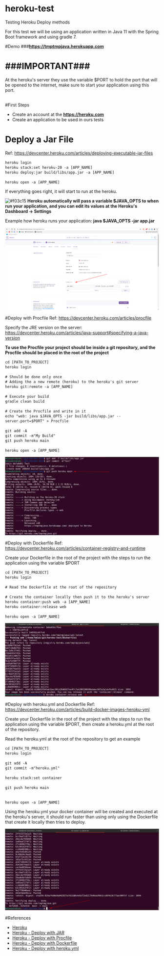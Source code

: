 # heroku-test
Testing Heroku Deploy methods

For this test we will be using an application written in Java 11 with the Spring Boot framework and using gradle 7.

#Demo
###**https://tmptmpjava.herokuapp.com**

# ###IMPORTANT###
At the heroku's server they use the variable $PORT to hold the port that will be opened to the internet,
make sure to start your application using this port.
<br/><br/>


#First Steps
* Create an account at the **https://heroku.com**
* Create an application to be used in ours tests


# Deploy a Jar File
Ref: https://devcenter.heroku.com/articles/deploying-executable-jar-files
```
heroku login
heroku stack:set heroku-20 -a [APP_NAME]
heroku deploy:jar build/libs/app.jar -a [APP_NAME]

heroku open -a [APP_NAME]
```

If everything goes right, it will start to run at the heroku.

![#f03c15](https://via.placeholder.com/15/f03c15/000000?text=+) **Heroku automatically will pass a variable $JAVA_OPTS to when run your application, and you can edit its values at the Heroku's Dashboard -> Settings**

Example how heroku runs your application: **java $JAVA_OPTS -jar app.jar**

![Heroku dashboard editing Variables](./docs/screenshots/screenshot01.png)

 

#Deploy with Procfile
Ref: https://devcenter.heroku.com/articles/procfile

Specify the JRE version on the server: https://devcenter.heroku.com/articles/java-support#specifying-a-java-version


**To use the Procfile your project should be inside a git repository, and the Procfile should be placed in the root of the project**
```
cd [PATH_TO_PROJECT]
heroku login

# Should be done only once
# Adding the a new remote (heroku) to the heroku's git server  
heroku git:remote -a [APP_NAME]

# Execute your build
gradle clean build

# Create the Procfile and write in it
echo "web: java $JAVA_OPTS -jar build/libs/app.jar --server.port=$PORT" > Procfile

git add -A
git commit -m"My Build"
git push heroku main

heroku open -a [APP_NAME]
```

![git push with Procfile](./docs/screenshots/screenshot02.png)


#Deploy with Dockerfile
Ref: https://devcenter.heroku.com/articles/container-registry-and-runtime

Create your Dockerfile in the root of the project with the steps to run the application using the variable $PORT

```
cd [PATH_TO_PROJECT]
heroku login

# Read the Dockerfile at the root of the repository

# Create the container locally then push it to the heroku's server
heroku container:push web -a [APP_NAME]
heroku container:release web

heroku open -a [APP_NAME]

```


![Deploy with Dockerfile](./docs/screenshots/screenshot03.png)




#Deploy with heroku.yml and Dockerfile
Ref: https://devcenter.heroku.com/articles/build-docker-images-heroku-yml

Create your Dockerfile in the root of the project with the steps to run the application using the variable $PORT,
then create a heroku.yml at the root of the repository.

Read the heroku.yml at the root of the repository to get an example

```
cd [PATH_TO_PROJECT]
heroku login

git add -A
git commit -m"heroku.yml"

heroku stack:set container

git push heroku main


heroku open -a [APP_NAME]
```

Using the heroku.yml your docker container will be created and executed at the heroku's server, it should run faster than using only using the Dockerfile that create it locally then tries to deploy.

![Deploy with heroku.yml](./docs/screenshots/screenshot04.png)


#References

* [Heroku](https://www.heroku.com)
* [Heroku - Deploy with JAR](https://devcenter.heroku.com/articles/deploying-executable-jar-files)
* [Heroku - Deploy with Procfile](https://devcenter.heroku.com/articles/procfile)
* [Heroku - Deploy with Dockerfile](https://devcenter.heroku.com/articles/container-registry-and-runtime)
* [Heroku - Deploy with heroku.yml](https://devcenter.heroku.com/articles/build-docker-images-heroku-yml)